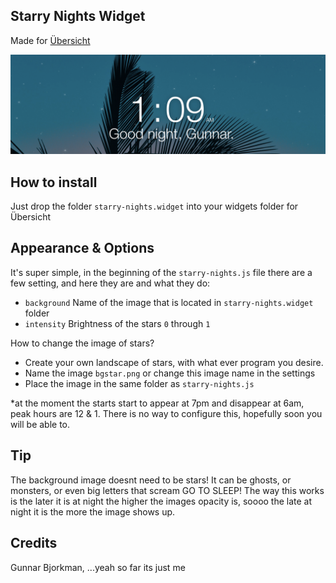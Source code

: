 Starry Nights Widget
---

Made for [Übersicht](http://tracesof.net/uebersicht/)

![Screenshot of this Übersicht istats.widget](screenshot.png)

## How to install

Just drop the folder `starry-nights.widget` into your widgets folder for Übersicht

## Appearance & Options

It's super simple, in the beginning of the `starry-nights.js` file there are a few setting, and here they are and what they do:

* `background` Name of the image that is located in `starry-nights.widget` folder
* `intensity` Brightness of the stars `0` through `1`

How to change the image of stars?

* Create your own landscape of stars, with what ever program you desire.
* Name the image `bgstar.png` or change this image name in the settings
* Place the image in the same folder as `starry-nights.js`

*at the moment the starts start to appear at 7pm and disappear at 6am, peak hours are 12 & 1. There is no way to configure this, hopefully soon you will be able to.

## Tip

The background image doesnt need to be stars! It can be ghosts, or monsters, or even big letters that scream GO TO SLEEP! The way this works is the later it is at night the higher the images opacity is, soooo the late at night it is the more the image shows up.

## Credits

Gunnar Bjorkman, ...yeah so far its just me
